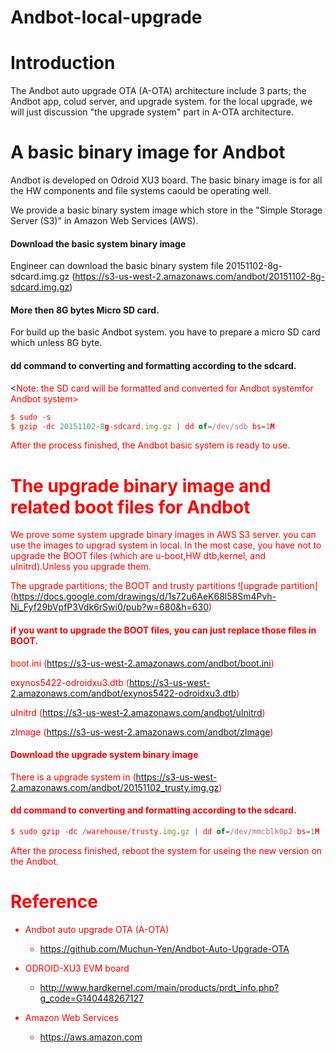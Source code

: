 # Andbot-local-upgrade

# Introduction

The Andbot auto upgrade OTA (A-OTA) architecture include 3 parts; the Andbot app, colud server, and upgrade system.
for the local upgrade, we will just discussion "the upgrade system" part in A-OTA architecture.

# A basic binary image for Andbot

Andbot is developed on Odroid XU3 board. The basic binary image is for all the HW components and file systems caould be operating well.


We provide a basic binary system image which store in the "Simple Storage Server (S3)" in Amazon Web Services (AWS).

#### Download the basic system binary image
Engineer can download the basic binary system file 20151102-8g-sdcard.img.gz (https://s3-us-west-2.amazonaws.com/andbot/20151102-8g-sdcard.img.gz)

#### More then 8G bytes Micro SD card.   
For build up the basic Andbot system. you have to prepare a micro SD card which unless 8G byte.

#### dd command to converting and formatting according to the sdcard.

<<font color="red">Note: the SD card will be formatted and converted for Andbot systemfor Andbot system<font>>

```javascript
$ sudo -s
$ gzip -dc 20151102-8g-sdcard.img.gz | dd of=/dev/sdb bs=1M
```

After the process finished, the Andbot basic system is ready to use.

# The upgrade binary image and related boot files for Andbot
We prove some system upgrade binary images in AWS S3 server. you can use the images to upgrad system in local.
In the most case, you have not to upgrade the BOOT files (which are u-boot,HW dtb,kernel, and uInitrd).Unless you upgrade them.

The upgrade partitions; the BOOT and trusty partitions
![upgrade partition] (https://docs.google.com/drawings/d/1s72u6AeK68l58Sm4Pvh-Ni_Fyf29bVpfP3Vdk6rSwi0/pub?w=680&h=630) 

#### if you want to upgrade the BOOT files, you can just replace those files in BOOT.
boot.ini	(https://s3-us-west-2.amazonaws.com/andbot/boot.ini)

exynos5422-odroidxu3.dtb	(https://s3-us-west-2.amazonaws.com/andbot/exynos5422-odroidxu3.dtb)

uInitrd	(https://s3-us-west-2.amazonaws.com/andbot/uInitrd)

zImage	(https://s3-us-west-2.amazonaws.com/andbot/zImage)


#### Download the upgrade system binary image
There is a upgrade system in (https://s3-us-west-2.amazonaws.com/andbot/20151102_trusty.img.gz)

#### dd command to converting and formatting according to the sdcard.

```javascript
$ sudo gzip -dc /warehouse/trusty.img.gz | dd of=/dev/mmcblk0p2 bs=1M
``` 

After the process finished, reboot the system for useing the new version on the Andbot.

# Reference
* Andbot auto upgrade OTA (A-OTA)
	* https://github.com/Muchun-Yen/Andbot-Auto-Upgrade-OTA

* ODROID-XU3 EVM board 
	* http://www.hardkernel.com/main/products/prdt_info.php?g_code=G140448267127	

* Amazon Web Services
	* https://aws.amazon.com